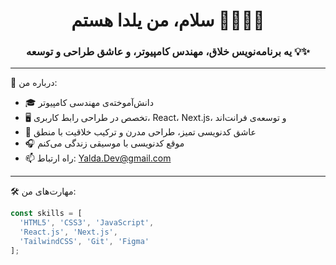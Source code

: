 <h1 align="center">سلام، من یلدا هستم 🌸👩🏻‍💻</h1>
<h3 align="center">یه برنامه‌نویس خلاق، مهندس کامپیوتر، و عاشق طراحی و توسعه 💡✨</h3>

---

🌟 درباره من:

- 🎓 دانش‌آموخته‌ی مهندسی کامپیوتر  
- 🖥️ تخصص در طراحی رابط کاربری، React، Next.js، و توسعه‌ی فرانت‌اند  
- 💖 عاشق کدنویسی تمیز، طراحی مدرن و ترکیب خلاقیت با منطق  
- 🎧 موقع کدنویسی با موسیقی زندگی می‌کنم  
- 📫 راه ارتباط: [Yalda.Dev@gmail.com](mailto:Yalda.Dev@gmail.com)

---

🛠️ مهارت‌های من:

```js
const skills = [
  'HTML5', 'CSS3', 'JavaScript', 
  'React.js', 'Next.js', 
  'TailwindCSS', 'Git', 'Figma'
];
